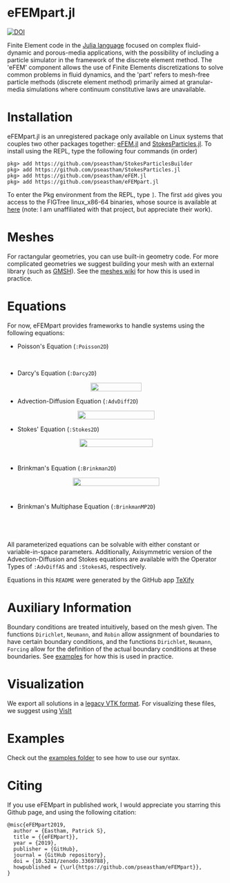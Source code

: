 # eFEMpart.jl

[![DOI](https://zenodo.org/badge/164060006.svg)](https://zenodo.org/badge/latestdoi/164060006)

Finite Element code in the [Julia language](https://julialang.org/) focused on complex fluid-dynamic and porous-media applications, with the possibility of including a particle simulator in the framework of the discrete element method. The 'eFEM' component allows the use of Finite Elements discretizations to solve common problems in fluid dynamics, and the 'part' refers to mesh-free particle methods (discrete element method) primarily aimed at granular-media simulations where continuum constitutive laws are unavailable.

# Installation

eFEMpart.jl is an unregistered package only available on Linux systems that couples two other packages together: [eFEM.jl](https://github.com/pseastham/eFEM.jl) and [StokesParticles.jl](https://github.com/pseastham/StokesParticles.jl). To install using the REPL, type the following four commands (in order)

```
pkg> add https://github.com/pseastham/StokesParticlesBuilder
pkg> add https://github.com/pseastham/StokesParticles.jl
pkg> add https://github.com/pseastham/eFEM.jl
pkg> add https://github.com/pseastham/eFEMpart.jl
```

To enter the Pkg environment from the REPL, type `]`. The first `add` gives you access to the FIGTree linux_x86-64 binaries, whose source is available at [here](http://users.umiacs.umd.edu/~morariu/figtree/) (note: I am unaffiliated with that project, but appreciate their work).

# Meshes

For ractangular geometries, you can use built-in geometry code. For more complicated geometries we suggest building your mesh with an external library (such as [GMSH](http://gmsh.info/)). See the [meshes wiki](https://github.com/pseastham/eFEMpart/wiki/Docs:-Meshes) for how this is used in practice.

# Equations

For now, eFEMpart provides frameworks to handle systems using the following equations:

* Poisson's Equation (`:Poisson2D`)

<p align="center"><img src="/tex/a1e55dd0d6f8247d8b884e241419c34e.svg?invert_in_darkmode&sanitize=true" align=middle width=75.003885pt height=17.399144399999997pt/></p>

* Darcy's Equation (`:Darcy2D`)

<p align="center"><img src="/tex/3ba9ca5ab07d4c987d667c9f4956512c.svg?invert_in_darkmode&sanitize=true" align=middle width=118.8451539pt height=19.726228499999998pt/></p>

* Advection-Diffusion Equation (`:AdvDiff2D`)

<p align="center"><img src="/tex/50aaf8695606a64a2aba3412a4cd7ca3.svg?invert_in_darkmode&sanitize=true" align=middle width=178.72117724999998pt height=19.726228499999998pt/></p>

* Stokes' Equation (`:Stokes2D`)

<p align="center"><img src="/tex/f7e35892f79b733caf605eb9762d82c0.svg?invert_in_darkmode&sanitize=true" align=middle width=170.03593694999998pt height=19.726228499999998pt/></p>
<p align="center"><img src="/tex/efbfbcd0f130f2b91fea06b34868e681.svg?invert_in_darkmode&sanitize=true" align=middle width=66.2097216pt height=11.232861749999998pt/></p>

* Brinkman's Equation (`:Brinkman2D`)

<p align="center"><img src="/tex/07e57a540d72768f0e3d8ca41934ad8a.svg?invert_in_darkmode&sanitize=true" align=middle width=200.24691225pt height=19.726228499999998pt/></p>
<p align="center"><img src="/tex/efbfbcd0f130f2b91fea06b34868e681.svg?invert_in_darkmode&sanitize=true" align=middle width=66.2097216pt height=11.232861749999998pt/></p>

* Brinkman's Multiphase Equation (`:BrinkmanMP2D`)

<p align="center"><img src="/tex/8b86a228922df2e57a458e4cbd5379e8.svg?invert_in_darkmode&sanitize=true" align=middle width=186.47236739999997pt height=17.399144399999997pt/></p>
<p align="center"><img src="/tex/efbfbcd0f130f2b91fea06b34868e681.svg?invert_in_darkmode&sanitize=true" align=middle width=66.2097216pt height=11.232861749999998pt/></p>

All parameterized equations can be solvable with either constant or variable-in-space parameters. Additionally, Axisymmetric version of the Advection-Diffusion and Stokes equations are available with the Operator Types of `:AdvDiffAS` and `:StokesAS`, respectively. 

Equations in this `README` were generated by the GitHub app [TeXify](https://github.com/apps/texify)

# Auxiliary Information

Boundary conditions are treated intuitively, based on the mesh given. The functions `Dirichlet`, `Neumann`, and `Robin` allow assignment of boundaries to have certain boundary conditions, and the functions `Dirichlet`, `Neumann`, `Forcing` allow for the definition of the actual boundary conditions at these boundaries. See [examples](examples/) for how this is used in practice.

# Visualization

We export all solutions in a [legacy VTK format](https://www.vtk.org/VTK/img/file-formats.pdf). For visualizing these files, we suggest using [VisIt](https://wci.llnl.gov/simulation/computer-codes/visit/)

# Examples 

Check out the [examples folder](examples/) to see how to use our syntax.

# Citing

If you use eFEMpart in published work, I would appreciate you starring this Github page, and using the following citation:

```
@misc{eFEMpart2019,
  author = {Eastham, Patrick S},
  title = {{eFEMpart}},
  year = {2019},
  publisher = {GitHub},
  journal = {GitHub repository},
  doi = {10.5281/zenodo.3369788},
  howpublished = {\url{https://github.com/pseastham/eFEMpart}},
}
```
